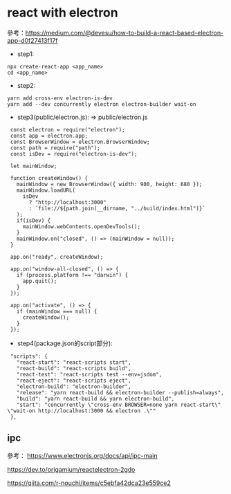 # react with electron
參考：https://medium.com/@devesu/how-to-build-a-react-based-electron-app-d0f27413f17f

 - step1:
  ```
  npx create-react-app <app_name>
  cd <app_name>
  ```

 - step2:
 ```
 yarn add cross-env electron-is-dev
 yarn add --dev concurrently electron electron-builder wait-on
 ```

 - step3(public/electron.js):
  => public/electron.js
 ```
  const electron = require("electron");
  const app = electron.app;
  const BrowserWindow = electron.BrowserWindow;
  const path = require("path");
  const isDev = require("electron-is-dev");

  let mainWindow;

  function createWindow() {
    mainWindow = new BrowserWindow({ width: 900, height: 680 });
    mainWindow.loadURL(
      isDev
        ? "http://localhost:3000"
        : `file://${path.join(__dirname, "../build/index.html")}`
    );
    if(isDev) {
      mainWindow.webContents.openDevTools();
    }
    mainWindow.on("closed", () => (mainWindow = null));
  }

  app.on("ready", createWindow);

  app.on("window-all-closed", () => {
    if (process.platform !== "darwin") {
      app.quit();
    }
  });

  app.on("activate", () => {
    if (mainWindow === null) {
      createWindow();
    }
  });
 ```

 - step4(package.json的script部分):
 ```
  "scripts": {
    "react-start": "react-scripts start",
    "react-build": "react-scripts build",
    "react-test": "react-scripts test --env=jsdom",
    "react-eject": "react-scripts eject",
    "electron-build": "electron-builder",
    "release": "yarn react-build && electron-builder --publish=always",
    "build": "yarn react-build && yarn electron-build",
    "start": "concurrently \"cross-env BROWSER=none yarn react-start\" \"wait-on http://localhost:3000 && electron .\""
  },
 ```


## ipc

參考：
https://www.electronjs.org/docs/api/ipc-main

https://dev.to/origamium/reactelectron-2gdo

https://qiita.com/r-nouchi/items/c5ebfa42dca23e559ce2